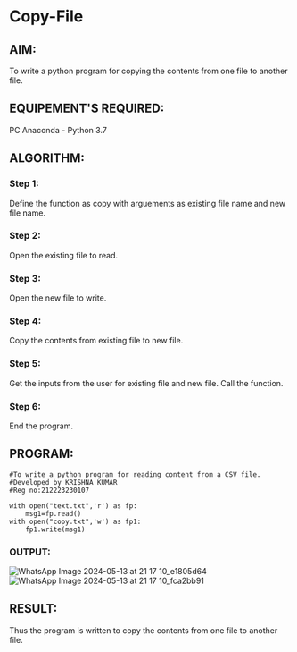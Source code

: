 # Copy-File
## AIM:
To write a python program for copying the contents from one file to another file.
## EQUIPEMENT'S REQUIRED: 
PC
Anaconda - Python 3.7

## ALGORITHM: 
### Step 1:
Define the function as copy with arguements as existing file name and new file name.

### Step 2:
Open the existing file to read.

### Step 3:
Open the new file to write.

### Step 4:
Copy the contents from existing file to new file.

### Step 5:
Get the inputs from the user for existing file and new file. Call the function.

### Step 6:
End the program.

## PROGRAM:
`````
#To write a python program for reading content from a CSV file.
#Developed by KRISHNA KUMAR
#Reg no:212223230107

with open("text.txt",'r') as fp:
    msg1=fp.read()
with open("copy.txt",'w') as fp1:
    fp1.write(msg1)
```````

### OUTPUT:
![WhatsApp Image 2024-05-13 at 21 17 10_e1805d64](https://github.com/Krishna23013541/Copy-File/assets/149557764/0dec3692-0b8c-465c-b923-f6f009e5f8b2)
![WhatsApp Image 2024-05-13 at 21 17 10_fca2bb91](https://github.com/Krishna23013541/Copy-File/assets/149557764/01adc4e9-874c-44b7-9259-19bfab32417f)

## RESULT:
Thus the program is written to copy the contents from one file to another file.
